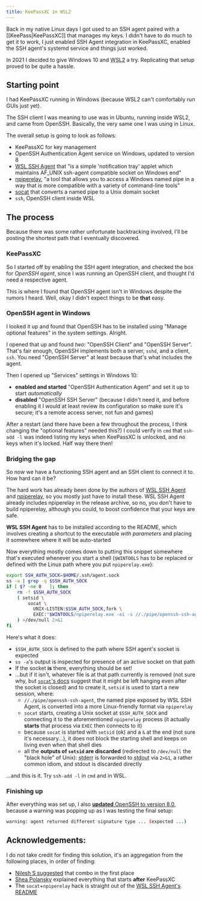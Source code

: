 ```yaml
---
title: KeePassXC in WSL2
---
```


Back in my native Linux days I got used to an SSH agent paired with a [[KeePass|KeePassXC]] that manages my keys. I didn't have to do much to get it to work, I just enabled SSH Agent integration in KeePassXC, enabled the SSH agent's systemd service and things just worked.

In 2021 I decided to give Windows 10 and <abbr title="Windows Subsystem for Linux, version 2">WSL2</abbr> a try. Replicating that setup proved to be quite a hassle.

## Starting point

I had KeePassXC running in Windows (because WSL2 can't comfortably run GUIs just yet).

The SSH client I was meaning to use was in Ubuntu, running inside WSL2, and came from OpenSSH. Basically, the very same one I was using in Linux.

The overall setup is going to look as follows:

* KeePassXC for key management
* OpenSSH Authentication Agent service on Windows, updated to version 8
* [WSL SSH Agent](https://github.com/rupor-github/wsl-ssh-agent) that "is a simple 'notification tray' applet which maintains AF_UNIX ssh-agent compatible socket on Windows end"
* [npiperelay](https://github.com/jstarks/npiperelay), "a tool that allows you to access a Windows named pipe in a way that is more compatible with a variety of command-line tools"
* [socat](https://linux.die.net/man/1/socat) that converts a named pipe to a Unix domain socket
* `ssh`, OpenSSH client inside WSL

## The process

Because there was some rather unfortunate backtracking involved, I'll be posting the shortest path that I eventually discovered.

### KeePassXC

So I started off by enabling the SSH agent integration, and checked the box for _OpenSSH agent_, since I was running an OpenSSH client, and thought I'd need a respective agent.

This is where I found that OpenSSH agent isn't in Windows despite the rumors I heard. Well, okay I didn't expect things to be **that** easy.

### OpenSSH agent in Windows

I looked it up and found that OpenSSH has to be installed using "Manage optional features" in the system settings. Alright.

I opened that up and found *two*: "OpenSSH Client" and "OpenSSH Server". That's fair enough, OpenSSH implements both a server, `sshd`, and a client, `ssh`. You need "OpenSSH Server" at least because that's what includes the agent.

Then I opened up "Services" settings in Windows 10:

* **enabled and started** "OpenSSH Authentication Agent" and set it up to start *automatically*
* **disabled** "OpenSSH SSH Server" (because I didn't need it, and before enabling it I would at least review its configuration so make sure it's secure; it's a remote access server, not fun and games)

After a restart (and there have been a few throughout the process, I think changing the "optional features" needed this?) I could verify in `cmd` that `ssh-add -l` was indeed listing my keys when KeePassXC is unlocked, and no keys when it's locked. Half way there then!

### Bridging the gap

So now we have a functioning SSH agent and an SSH client to connect it to. How hard can it be?

The hard work has already been done by the authors of [WSL SSH Agent](https://github.com/rupor-github/wsl-ssh-agent) and [npiperelay](https://github.com/jstarks/npiperelay), so you mostly just have to install these. WSL SSH Agent already includes npiperelay in the release archive, so no, you don't have to build npiperelay, although you could, to boost confidence that your keys are safe.

**WSL SSH Agent** has to be installed according to the README, which involves creating a shortcut to the executable _with parameters_ and placing it somewhere where it will be auto-started

Now everything mostly comes down to putting this snippet somewhere that's executed whenever you start a shell (`$WINTOOLS` has to be replaced or defined with the Linux path where you put `npiperelay.exe`):

```sh
export SSH_AUTH_SOCK=$HOME/.ssh/agent.sock
ss -a | grep -q $SSH_AUTH_SOCK
if [ $? -ne 0   ]; then
    rm -f $SSH_AUTH_SOCK
    ( setsid \
        socat \
          UNIX-LISTEN:$SSH_AUTH_SOCK,fork \
          EXEC:"$WINTOOLS/npiperelay.exe -ei -s //./pipe/openssh-ssh-agent",nofork & \
    ) >/dev/null 2>&1
fi
```

Here's what it does:

* `$SSH_AUTH_SOCK` is defined to the path where SSH agent's socket is expected
* `ss -a`'s output is inspected for presence of an active socket on that path
* If the socket **is** there, everything should be set!
* ...but if it isn't, whatever file is at that path currently is removed (not sure why, but [`socat`'s docs](https://linux.die.net/man/1/socat) suggest that it might be left hanging even after the socket is closed) and to create it, `setsid` is used to start a new session, where:
  * `//./pipe/openssh-ssh-agent`, the named pipe exposed by WSL SSH Agent, is converted into a more Linux-friendly format via `npiperelay`
  * `socat` starts, creating a Unix socket at `$SSH_AUTH_SOCK` and connecting it to the aforementioned `npiperelay` process (it actually **starts** that process via `EXEC` then connects to it)
  * because `socat` is started with `setsid` (ok) and a `&` at the end (not sure it's necessary...), it does not block the starting shell and keeps on living even when that shell dies
  * all the **outputs of `setsid` are discarded** (redirected to `/dev/null` the "black hole" of Unix): <abbr title="standard error stream">stderr</abbr> is forwarded to <abbr title="standard output stream">stdout</abbr> via `2>&1`, a rather common idiom, and stdout is discarded directly

...and this is it. Try `ssh-add -l` in `cmd` and in WSL.

### Finishing up

After everything was set up, I also [**updated** OpenSSH to version 8.0](https://github.com/PowerShell/Win32-OpenSSH/releases/), because a warning was popping up as I was testing the final setup:

```sh
warning: agent returned different signature type ... (expected ...)
```

## Acknowledgements:

I do not take credit for finding this solution, it's an aggregation from the following places, in order of finding:

* [Nilesh S suggested](https://nileshgr.com/2020/04/19/keepassxc-ssh-agent-in-wsl-and-openssh-for-windows) that combo in the first place
* [Shea Polansky](https://polansky.co/blog/a-better-windows-wsl-openssh-experience/) explained everything that starts **after** KeePassXC
* The `socat`+`npiperelay` hack is straight out of the [WSL SSH Agent's README](https://github.com/rupor-github/wsl-ssh-agent#wsl-2-compatibility)
